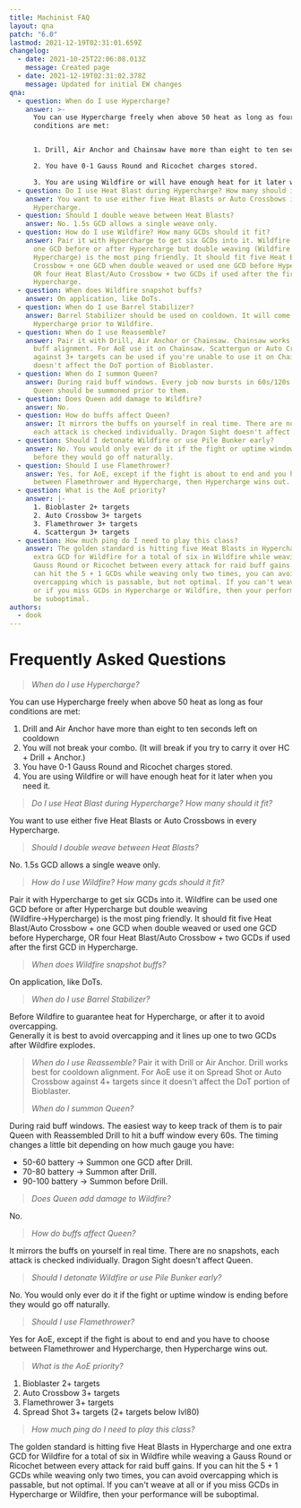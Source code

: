 ```yaml
---
title: Machinist FAQ
layout: qna
patch: "6.0"
lastmod: 2021-12-19T02:31:01.659Z
changelog:
  - date: 2021-10-25T22:06:08.013Z
    message: Created page
  - date: 2021-12-19T02:31:02.378Z
    message: Updated for initial EW changes
qna:
  - question: When do I use Hypercharge?
    answer: >-
      You can use Hypercharge freely when above 50 heat as long as four
      conditions are met:


      1. Drill, Air Anchor and Chainsaw have more than eight to ten seconds left on cooldown.

      2. You have 0-1 Gauss Round and Ricochet charges stored.

      3. You are using Wildfire or will have enough heat for it later when you need it.
  - question: Do I use Heat Blast during Hypercharge? How many should it fit?
    answer: You want to use either five Heat Blasts or Auto Crossbows in every
      Hypercharge.
  - question: Should I double weave between Heat Blasts?
    answer: No. 1.5s GCD allows a single weave only.
  - question: How do I use Wildfire? How many GCDs should it fit?
    answer: Pair it with Hypercharge to get six GCDs into it. Wildfire can be used
      one GCD before or after Hypercharge but double weaving (Wildfire →
      Hypercharge) is the most ping friendly. It should fit five Heat Blast/Auto
      Crossbow + one GCD when double weaved or used one GCD before Hypercharge,
      OR four Heat Blast/Auto Crossbow + two GCDs if used after the first GCD in
      Hypercharge.
  - question: When does Wildfire snapshot buffs?
    answer: On application, like DoTs.
  - question: When do I use Barrel Stabilizer?
    answer: Barrel Stabilizer should be used on cooldown. It will come up during the
      Hypercharge prior to Wildfire.
  - question: When do I use Reassemble?
    answer: Pair it with Drill, Air Anchor or Chainsaw. Chainsaw works best for raid
      buff alignment. For AoE use it on Chainsaw. Scattergun or Auto Crossbow
      against 3+ targets can be used if you're unable to use it on Chainsaw. It
      doesn't affect the DoT portion of Bioblaster.
  - question: When do I summon Queen?
    answer: During raid buff windows. Every job now bursts in 60s/120s windows, and
      Queen should be summoned prior to them.
  - question: Does Queen add damage to Wildfire?
    answer: No.
  - question: How do buffs affect Queen?
    answer: It mirrors the buffs on yourself in real time. There are no snapshots,
      each attack is checked individually. Dragon Sight doesn't affect Queen.
  - question: Should I detonate Wildfire or use Pile Bunker early?
    answer: No. You would only ever do it if the fight or uptime window is ending
      before they would go off naturally.
  - question: Should I use Flamethrower?
    answer: Yes, for AoE, except if the fight is about to end and you have to choose
      between Flamethrower and Hypercharge, then Hypercharge wins out.
  - question: What is the AoE priority?
    answer: |-
      1. Bioblaster 2+ targets
      2. Auto Crossbow 3+ targets
      3. Flamethrower 3+ targets
      4. Scattergun 3+ targets
  - question: How much ping do I need to play this class?
    answer: The golden standard is hitting five Heat Blasts in Hypercharge and one
      extra GCD for Wildfire for a total of six in Wildfire while weaving a
      Gauss Round or Ricochet between every attack for raid buff gains. If you
      can hit the 5 + 1 GCDs while weaving only two times, you can avoid
      overcapping which is passable, but not optimal. If you can't weave at all
      or if you miss GCDs in Hypercharge or Wildfire, then your performance will
      be suboptimal.
authors:
  - dook
---
```

# Frequently Asked Questions

> *When do I use Hypercharge?*

You can use Hypercharge freely when above 50 heat as long as four conditions are met:

1. Drill and Air Anchor have more than eight to ten seconds left on cooldown
2. You will not break your combo. (It will break if you try to carry it over HC + Drill + Anchor.)
3. You have 0-1 Gauss Round and Ricochet charges stored.
4. You are using Wildfire or will have enough heat for it later when you need it.

> *Do I use Heat Blast during Hypercharge? How many should it fit?*

You want to use either five Heat Blasts or Auto Crossbows in every Hypercharge.

> *Should I double weave between Heat Blasts?*

No. 1.5s GCD allows a single weave only.

> *How do I use Wildfire? How many gcds should it fit?*

Pair it with Hypercharge to get six GCDs into it. Wildfire can be used one GCD before or after Hypercharge but double weaving (Wildfire→Hypercharge) is the most ping friendly. It should fit five Heat Blast/Auto Crossbow + one GCD when double weaved or used one GCD before Hypercharge, OR four Heat Blast/Auto Crossbow + two GCDs if used after the first GCD in Hypercharge.

> *When does Wildfire snapshot buffs?*

On application, like DoTs.

> *When do I use Barrel Stabilizer?*

Before Wildfire to guarantee heat for Hypercharge, or after it to avoid overcapping.\
Generally it is best to avoid overcapping and it lines up one to two GCDs after Wildfire explodes.

> *When do I use Reassemble?*
> Pair it with Drill or Air Anchor. Drill works best for cooldown alignment. For AoE use it on Spread Shot or Auto Crossbow against 4+ targets since it doesn't affect the DoT portion of Bioblaster.
>
> *When do I summon Queen?*

During raid buff windows. The easiest way to keep track of them is to pair Queen with Reassembled Drill to hit a buff window every 60s. The timing changes a little bit depending on how much gauge you have:

* 50-60 battery → Summon one GCD after Drill.
* 70-80 battery → Summon after Drill.
* 90-100 battery → Summon before Drill.

> *Does Queen add damage to Wildfire?*

No.

> *How do buffs affect Queen?*

It mirrors the buffs on yourself in real time. There are no snapshots, each attack is checked individually. Dragon Sight doesn't affect Queen.

> *Should I detonate Wildfire or use Pile Bunker early?*

No. You would only ever do it if the fight or uptime window is ending before they would go off naturally.

> *Should I use Flamethrower?*

Yes for AoE, except if the fight is about to end and you have to choose between Flamethrower and Hypercharge, then Hypercharge wins out.

> *What is the AoE priority?*

1. Bioblaster 2+ targets
2. Auto Crossbow 3+ targets
3. Flamethrower 3+ targets
4. Spread Shot 3+ targets (2+ targets below lvl80)

> *How much ping do I need to play this class?*

The golden standard is hitting five Heat Blasts in Hypercharge and one extra GCD for Wildfire for a total of six in Wildfire while weaving a Gauss Round or Ricochet between every attack for raid buff gains. If you can hit the 5 + 1 GCDs while weaving only two times, you can avoid overcapping which is passable, but not optimal. If you can't weave at all or if you miss GCDs in Hypercharge or Wildfire, then your performance will be suboptimal.